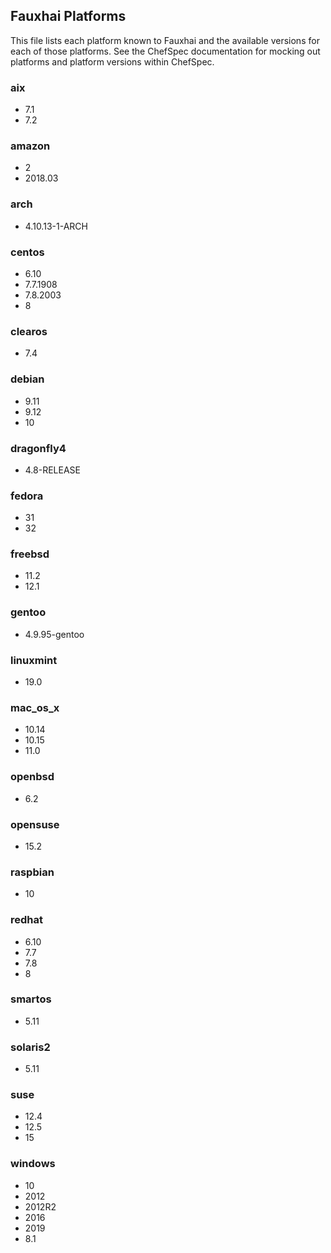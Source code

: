 ## Fauxhai Platforms

This file lists each platform known to Fauxhai and the available versions for each of those platforms. See the ChefSpec documentation for mocking out platforms and platform versions within ChefSpec.

### aix

- 7.1
- 7.2

### amazon

- 2
- 2018.03

### arch

- 4.10.13-1-ARCH

### centos

- 6.10
- 7.7.1908
- 7.8.2003
- 8

### clearos

- 7.4

### debian

- 9.11
- 9.12
- 10

### dragonfly4

- 4.8-RELEASE

### fedora

- 31
- 32

### freebsd

- 11.2
- 12.1

### gentoo

- 4.9.95-gentoo

### linuxmint

- 19.0

### mac_os_x

- 10.14
- 10.15
- 11.0

### openbsd

- 6.2

### opensuse

- 15.2

### raspbian

- 10

### redhat

- 6.10
- 7.7
- 7.8
- 8

### smartos

- 5.11

### solaris2

- 5.11

### suse

- 12.4
- 12.5
- 15

### windows

- 10
- 2012
- 2012R2
- 2016
- 2019
- 8.1
